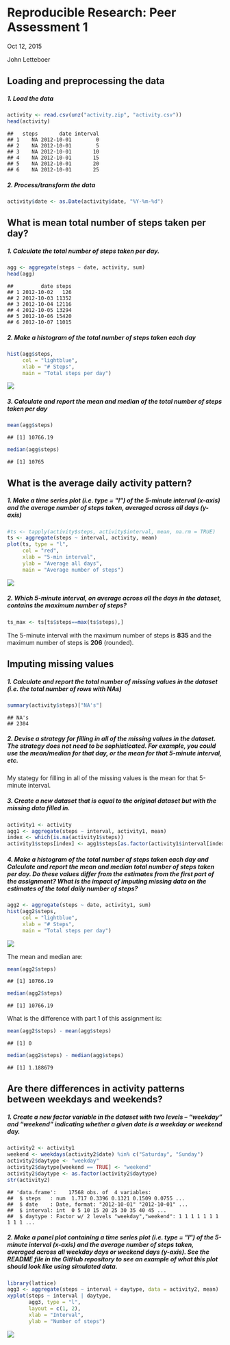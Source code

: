 # Reproducible Research: Peer Assessment 1
Oct 12, 2015

John Letteboer

## Loading and preprocessing the data
##### 1. Load the data 

```r
activity <- read.csv(unz("activity.zip", "activity.csv"))
head(activity)
```

```
##   steps       date interval
## 1    NA 2012-10-01        0
## 2    NA 2012-10-01        5
## 3    NA 2012-10-01       10
## 4    NA 2012-10-01       15
## 5    NA 2012-10-01       20
## 6    NA 2012-10-01       25
```

##### 2. Process/transform the data

```r
activity$date <- as.Date(activity$date, "%Y-%m-%d")
```

## What is mean total number of steps taken per day?
##### 1. Calculate the total number of steps taken per day.

```r
agg <- aggregate(steps ~ date, activity, sum)
head(agg)
```

```
##         date steps
## 1 2012-10-02   126
## 2 2012-10-03 11352
## 3 2012-10-04 12116
## 4 2012-10-05 13294
## 5 2012-10-06 15420
## 6 2012-10-07 11015
```

##### 2. Make a histogram of the total number of steps taken each day

```r
hist(agg$steps, 
     col = "lightblue", 
     xlab = "# Steps", 
     main = "Total steps per day")
```

![](PA1_template_files/figure-html/unnamed-chunk-4-1.png) 

##### 3. Calculate and report the mean and median of the total number of steps taken per day

```r
mean(agg$steps)
```

```
## [1] 10766.19
```

```r
median(agg$steps)
```

```
## [1] 10765
```

## What is the average daily activity pattern?
##### 1. Make a time series plot (i.e. type = "l") of the 5-minute interval (x-axis) and the average number of steps taken, averaged across all days (y-axis)

```r
#ts <- tapply(activity$steps, activity$interval, mean, na.rm = TRUE)
ts <- aggregate(steps ~ interval, activity, mean)
plot(ts, type = "l", 
     col = "red",
     xlab = "5-min interval", 
     ylab = "Average all days", 
     main = "Average number of steps")
```

![](PA1_template_files/figure-html/unnamed-chunk-6-1.png) 

##### 2. Which 5-minute interval, on average across all the days in the dataset, contains the maximum number of steps?

```r
ts_max <- ts[ts$steps==max(ts$steps),]
```

The 5-minute interval with the maximum number of steps is **835** and the maximum number of steps is **206** (rounded).

## Imputing missing values
##### 1. Calculate and report the total number of missing values in the dataset (i.e. the total number of rows with NAs)

```r
summary(activity$steps)["NA's"]
```

```
## NA's 
## 2304
```

##### 2. Devise a strategy for filling in all of the missing values in the dataset. The strategy does not need to be sophisticated. For example, you could use the mean/median for that day, or the mean for that 5-minute interval, etc.

My stategy for filling in all of the missing values is the mean for that 5-minute interval.

##### 3. Create a new dataset that is equal to the original dataset but with the missing data filled in.

```r
activity1 <- activity
agg1 <- aggregate(steps ~ interval, activity1, mean)
index <- which(is.na(activity1$steps))
activity1$steps[index] <- agg1$steps[as.factor(activity1$interval[index])]
```

##### 4. Make a histogram of the total number of steps taken each day and Calculate and report the mean and median total number of steps taken per day. Do these values differ from the estimates from the first part of the assignment? What is the impact of imputing missing data on the estimates of the total daily number of steps?

```r
agg2 <- aggregate(steps ~ date, activity1, sum)
hist(agg2$steps, 
     col = "lightblue", 
     xlab = "# Steps", 
     main = "Total steps per day")
```

![](PA1_template_files/figure-html/unnamed-chunk-10-1.png) 

The mean and median are:

```r
mean(agg2$steps)
```

```
## [1] 10766.19
```

```r
median(agg2$steps)
```

```
## [1] 10766.19
```

What is the difference with part 1 of this assignment is:

```r
mean(agg2$steps) - mean(agg$steps)
```

```
## [1] 0
```

```r
median(agg2$steps) - median(agg$steps)
```

```
## [1] 1.188679
```

## Are there differences in activity patterns between weekdays and weekends?
##### 1. Create a new factor variable in the dataset with two levels – “weekday” and “weekend” indicating whether a given date is a weekday or weekend day.

```r
activity2 <- activity1
weekend <- weekdays(activity2$date) %in% c("Saturday", "Sunday")
activity2$daytype <- "weekday"
activity2$daytype[weekend == TRUE] <- "weekend"
activity2$daytype <- as.factor(activity2$daytype)
str(activity2)
```

```
## 'data.frame':	17568 obs. of  4 variables:
##  $ steps   : num  1.717 0.3396 0.1321 0.1509 0.0755 ...
##  $ date    : Date, format: "2012-10-01" "2012-10-01" ...
##  $ interval: int  0 5 10 15 20 25 30 35 40 45 ...
##  $ daytype : Factor w/ 2 levels "weekday","weekend": 1 1 1 1 1 1 1 1 1 1 ...
```

##### 2. Make a panel plot containing a time series plot (i.e. type = "l") of the 5-minute interval (x-axis) and the average number of steps taken, averaged across all weekday days or weekend days (y-axis). See the README file in the GitHub repository to see an example of what this plot should look like using simulated data.

```r
library(lattice)
agg3 <- aggregate(steps ~ interval + daytype, data = activity2, mean)
xyplot(steps ~ interval | daytype, 
       agg3, type = "l", 
       layout = c(1, 2), 
       xlab = "Interval", 
       ylab = "Number of steps")
```

![](PA1_template_files/figure-html/unnamed-chunk-14-1.png) 

